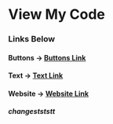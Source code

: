 
# View My Code

### Links Below




#### Buttons -> [Buttons Link](https://hs86442.github.io/hs86442.github.io-links/)

#### Text -> [Text Link](https://hs86442.github.io/hs86442.github.io-links/)

#### Website -> [Website Link](https://hs86442.github.io/hs86442.github.io-links/)

##### changestststt

